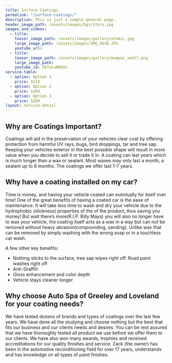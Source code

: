 ```yaml
---
title: Surface Coatings
permalink: "/surface-coatings/"
description: This is just a sample general page.
header_image_path: /assets/images/bgs/store.jpg
images_and_videos:
  - title:
    teaser_image_path: /assets/images/gallery/atomic.jpg
    large_image_path: /assets/images/IMG_5638.JPG
    youtube_url: 
  - title:
    teaser_image_path: /assets/images/gallery/mogwai_small.png
    large_image_path: 
    youtube_id: 5EfuLuN0VXs
service-table:
  - option: Option 1
    price: $219
  - option: Option 2
    price: $269
  - option: Option 3
    price: $289
layout: service-detail
---
```


## Why are Coatings Important?

Coatings will aid in the preservation of your vehicles clear coat by offering protection from harmful UV rays, bugs, bird droppings, tar and tree sap. Keeping your vehicles exterior in the best possible shape will result in more value when you decide to sell it or trade it in. A coating can last years which is much longer than a wax or sealant. Most waxes may only last a month, a sealant up to 6 months. The coatings we offer last 1-7 years. 


## Why have a coating installed on my car?

Time is money, and having your vehicle coated can eventually for itself over time! One of the great benefits of having a coated car is the ease of maintenance. It will take less time to wash and dry your vehicle due to the hydrophobic (slickness) properties of the of the product, thus saving you money! But wait there’s more(R.I.P. Billy Mays) you will also no longer have to wax your vehicle, the coating itself acts as a wax in a way but can not be removed without heavy abrasion(compounding, sanding). Unlike wax that can be removed by simply washing with the wrong soap or in a touchless car wash. 

A few other key benefits:

* Nothing sticks to the surface, tree sap wipes right off. Road paint washes right off
* Anti-Graffiti
* Gloss enhancement and color depth
* Vehicle stays cleaner longer 


## Why choose Auto Spa of Greeley and Loveland for your coating needs?

We have tested dozens of brands and types of coatings over the last few years. We have done all the studying and choose nothing but the best that fits our business and our clients needs and desires. You can be rest assured that we have thoroughly tested all product we use before we offer them to our clients. We have also won many awards, trophies and received accreditations for our quality finishes and service. Zack (the owner) has been in the automotive reconditioning field for over 17 years, understands and has knowledge on all types of paint finishes. 